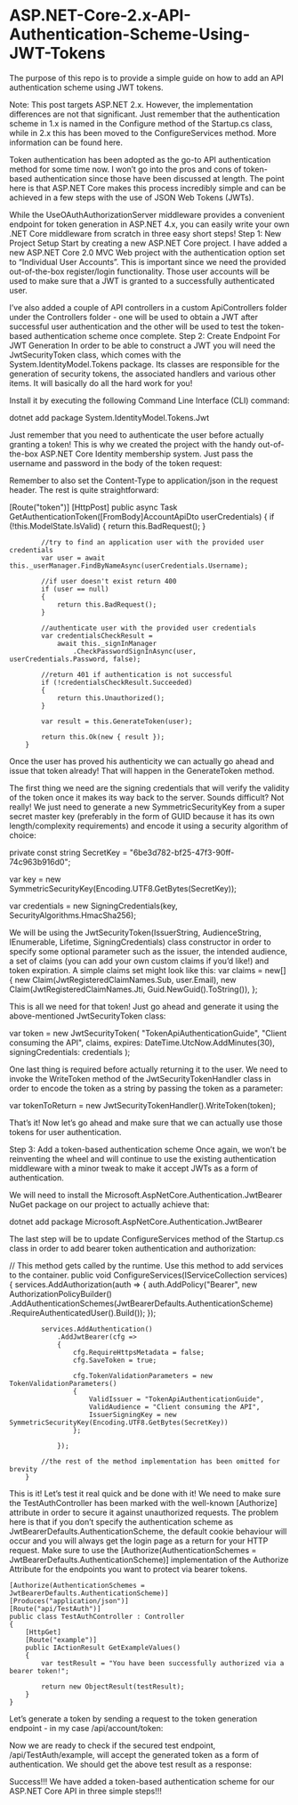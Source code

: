 # ASP.NET-Core-2.x-API-Authentication-Scheme-Using-JWT-Tokens

The purpose of this repo is to provide a simple guide on how to add an API authentication scheme using JWT tokens.

Note: This post targets ASP.NET 2.x. However, the implementation differences are not that significant. Just remember that the authentication scheme in 1.x is named in the Configure method of the Startup.cs class, while in 2.x this has been moved to the ConfigureServices method. More information can be found here.

Token authentication has been adopted as the go-to API authentication method for some time now. I won’t go into the pros and cons of token-based authentication since those have been discussed at length. The point here is that ASP.NET Core makes this process incredibly simple and can be achieved in a few steps with the use of JSON Web Tokens (JWTs).

While the UseOAuthAuthorizationServer middleware provides a convenient endpoint for token generation in ASP.NET 4.x, you can easily write your own .NET Core middleware from scratch in three easy short steps!
Step 1: New Project Setup
Start by creating a new ASP.NET Core project. I have added a new ASP.NET Core 2.0 MVC Web project with the authentication option set to “Individual User Accounts”. This is important since we need the provided out-of-the-box register/login functionality. Those user accounts will be used to make sure that a JWT is granted to a successfully authenticated user.

I’ve also added a couple of API controllers in a custom ApiControllers folder under the Controllers folder - one will be used to obtain a JWT after successful user authentication and the other will be used to test the token-based authentication scheme once complete.
Step 2: Create Endpoint For JWT Generation
In order to be able to construct a JWT you will need the JwtSecurityToken class, which comes with the System.IdentityModel.Tokens package. Its classes are responsible for the generation of security tokens, the associated handlers and various other items. It will basically do all the hard work for you!

Install it by executing the following Command Line Interface (CLI) command:

dotnet add package System.IdentityModel.Tokens.Jwt

Just remember that you need to authenticate the user before actually granting a token! This is why we created the project with the handy out-of-the-box ASP.NET Core Identity membership system. Just pass the username and password in the body of the token request:

Remember to also set the Content-Type to application/json in the request header. The rest is quite straightforward:

[Route("token")]
        [HttpPost]
        public async Task<IActionResult> GetAuthenticationToken([FromBody]AccountApiDto userCredentials)
        {
            if (!this.ModelState.IsValid)
            {
                return this.BadRequest();
            }

            //try to find an application user with the provided user credentials 
            var user = await this._userManager.FindByNameAsync(userCredentials.Username);

            //if user doesn't exist return 400
            if (user == null)
            {
                return this.BadRequest();
            }

            //authenticate user with the provided user credentials 
            var credentialsCheckResult =
                await this._signInManager
                    .CheckPasswordSignInAsync(user, userCredentials.Password, false);

            //return 401 if authentication is not successful
            if (!credentialsCheckResult.Succeeded)
            {
                return this.Unauthorized();
            }

            var result = this.GenerateToken(user);

            return this.Ok(new { result });
        }

Once the user has proved his authenticity we can actually go ahead and issue that token already! That will happen in the GenerateToken method.

The first thing we need are the signing credentials that will verify the validity of the token once it makes its way back to the server. Sounds difficult? Not really! We just need to generate a new SymmetricSecurityKey from a super secret master key (preferably in the form of GUID because it has its own length/complexity requirements) and encode it using a security algorithm of choice:

private const string SecretKey = "6be3d782-bf25-47f3-90ff-74c963b916d0";

var key = new SymmetricSecurityKey(Encoding.UTF8.GetBytes(SecretKey));

var credentials = new SigningCredentials(key, SecurityAlgorithms.HmacSha256);

We will be using the JwtSecurityToken(IssuerString, AudienceString, IEnumerable<Claim>, Lifetime, SigningCredentials) class constructor in order to specify some optional parameter such as the issuer, the intended audience, a set of claims (you can add your own custom claims if you’d like!) and token expiration. A simple claims set might look like this:
var claims = new[]
            {
                new Claim(JwtRegisteredClaimNames.Sub, user.Email),
                new Claim(JwtRegisteredClaimNames.Jti, Guid.NewGuid().ToString()),
            };

This is all we need for that token! Just go ahead and generate it using the above-mentioned JwtSecurityToken class:

var token = new JwtSecurityToken(
                "TokenApiAuthenticationGuide",
                "Client consuming the API",
                claims,
                expires: DateTime.UtcNow.AddMinutes(30),
                signingCredentials: credentials
            );

One last thing is required before actually returning it to the user. We need to invoke the WriteToken method of the JwtSecurityTokenHandler class in order to encode the token as a string by passing the token as a parameter:

var tokenToReturn = new JwtSecurityTokenHandler().WriteToken(token);

That’s it! Now let’s go ahead and make sure that we can actually use those tokens for user authentication.

Step 3: Add a token-based authentication scheme
Once again, we won’t be reinventing the wheel and will continue to use the existing authentication middleware with a minor tweak to make it accept JWTs as a form of authentication.

We will need to install the Microsoft.AspNetCore.Authentication.JwtBearer NuGet package on our project to actually achieve that:

dotnet add package Microsoft.AspNetCore.Authentication.JwtBearer

The last step will be to update ConfigureServices method of the Startup.cs class in order to add bearer token authentication and authorization:

 // This method gets called by the runtime. Use this method to add services to the container.
        public void ConfigureServices(IServiceCollection services)
        {
            services.AddAuthorization(auth =>
            {
                auth.AddPolicy("Bearer", new AuthorizationPolicyBuilder()
                    .AddAuthenticationSchemes(JwtBearerDefaults.AuthenticationScheme)
                    .RequireAuthenticatedUser().Build());
            });

            services.AddAuthentication()
                .AddJwtBearer(cfg =>
                {
                    cfg.RequireHttpsMetadata = false;
                    cfg.SaveToken = true;

                    cfg.TokenValidationParameters = new TokenValidationParameters()
                    {
                        ValidIssuer = "TokenApiAuthenticationGuide",
                        ValidAudience = "Client consuming the API",
                        IssuerSigningKey = new SymmetricSecurityKey(Encoding.UTF8.GetBytes(SecretKey))
                    };

                });
	
            //the rest of the method implementation has been omitted for brevity
        }

This is it! Let’s test it real quick and be done with it! We need to make sure the TestAuthController has been marked with the well-known [Authorize] attribute in order to secure it against unauthorized requests. The problem here is that if you don’t specify the authentication scheme as JwtBearerDefaults.AuthenticationScheme, the default cookie behaviour will occur and you will always get the login page as a return for your HTTP request. Make sure to use the [Authorize(AuthenticationSchemes = JwtBearerDefaults.AuthenticationScheme)] implementation of the Authorize Attribute for the endpoints you want to protect via bearer tokens.

    [Authorize(AuthenticationSchemes = JwtBearerDefaults.AuthenticationScheme)]
    [Produces("application/json")]
    [Route("api/TestAuth")]
    public class TestAuthController : Controller
    {
        [HttpGet]
        [Route("example")]
        public IActionResult GetExampleValues()
        {
            var testResult = "You have been successfully authorized via a bearer token!";

            return new ObjectResult(testResult);
        }
    }

Let’s generate a token by sending a request to the token generation endpoint - in my case /api/account/token:

Now we are ready to check if the secured test endpoint, /api/TestAuth/example, will accept the generated token as a form of authentication. We should get the above test result as a response:

Success!!! We have added a token-based authentication scheme for our ASP.NET Core API in three simple steps!!!
